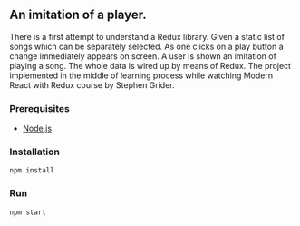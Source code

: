 ## An imitation of a player.
There is a first attempt to understand a Redux library. Given a static 
list of songs which can be separately selected. As one clicks on a play 
button a change immediately appears on screen. A user is shown an imitation 
of playing a song. The whole data is wired up by means of Redux. The 
project implemented in the middle of learning process while watching Modern 
React with Redux course by Stephen Grider.

### Prerequisites
* [Node.js](https://nodejs.org/en/)

### Installation
```
npm install
```
### Run
```
npm start
```